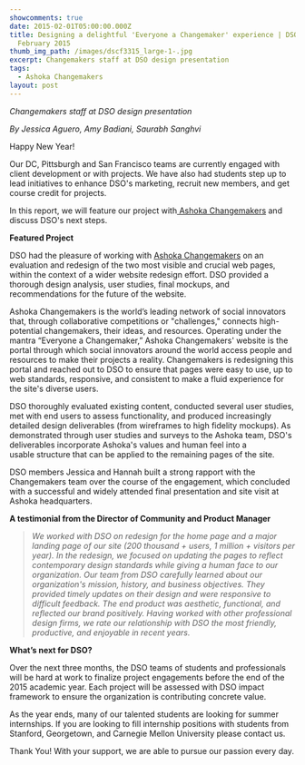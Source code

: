 ```yaml
---
showcomments: true
date: 2015-02-01T05:00:00.000Z
title: Designing a delightful 'Everyone a Changemaker' experience | DSO Update
  February 2015
thumb_img_path: /images/dscf3315_large-1-.jpg
excerpt: Changemakers staff at DSO design presentation
tags:
  - Ashoka Changemakers
layout: post
---
```

*Changemakers staff at DSO design presentation*

*By Jessica Aguero, Amy Badiani, Saurabh Sanghvi*

Happy New Year!

Our DC, Pittsburgh and San Francisco teams are currently engaged with client development or with projects. We have also had students step up to lead initiatives to enhance DSO's marketing, recruit new members, and get course credit for projects.

In this report, we will feature our project with[ Ashoka Changemakers](https://www.dsoglobal.org/posts/ashoka-changemakers/) and discuss DSO's next steps.

**Featured Project**

DSO had the pleasure of working with [Ashoka Changemakers](http://www.changemakers.com/) on an evaluation and redesign of the two most visible and crucial web pages, within the context of a wider website redesign effort. DSO provided a thorough design analysis, user studies, final mockups, and recommendations for the future of the website.

Ashoka Changemakers is the world’s leading network of social innovators that, through collaborative competitions or "challenges," connects high-potential changemakers, their ideas, and resources. Operating under the mantra “Everyone a Changemaker,” Ashoka Changemakers' website is the portal through which social innovators around the world access people and resources to make their projects a reality. Changemakers is redesigning this portal and reached out to DSO to ensure that pages were easy to use, up to web standards, responsive, and consistent to make a fluid experience for the site's diverse users.

DSO thoroughly evaluated existing content, conducted several user studies, met with end users to assess functionality, and produced increasingly detailed design deliverables (from wireframes to high fidelity mockups). As demonstrated through user studies and surveys to the Ashoka team, DSO's deliverables incorporate Ashoka's values and human feel into a usable structure that can be applied to the remaining pages of the site.

DSO members Jessica and Hannah built a strong rapport with the Changemakers team over the course of the engagement, which concluded with a successful and widely attended final presentation and site visit at Ashoka headquarters. 

**A testimonial from the Director of Community and Product Manager**

> *We worked with DSO on redesign for the home page and a major landing page of our site (200 thousand + users, 1 million + visitors per year). In the redesign, we focused on updating the pages to reflect contemporary design standards while giving a human face to our organization. Our team from DSO carefully learned about our organization's mission, history, and business objectives. They provided timely updates on their design and were responsive to difficult feedback. The end product was aesthetic, functional, and reflected our brand positively. Having worked with other professional design firms, we rate our relationship with DSO the most friendly, productive, and enjoyable in recent years.*

**What’s next for DSO?**

Over the next three months, the DSO teams of students and professionals will be hard at work to finalize project engagements before the end of the 2015 academic year. Each project will be assessed with DSO impact framework to ensure the organization is contributing concrete value.

As the year ends, many of our talented students are looking for summer internships. If you are looking to fill internship positions with students from Stanford, Georgetown, and Carnegie Mellon University please contact us.

Thank You! With your support, we are able to pursue our passion every day.